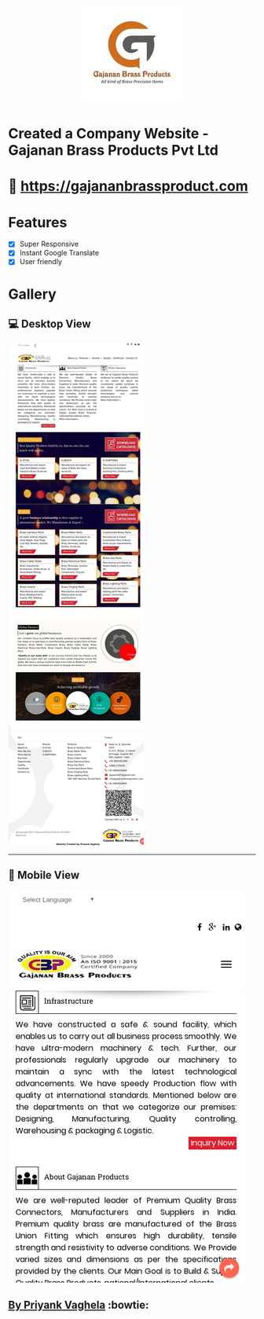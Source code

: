 <p align="center">
  <img width="200" height="200" src="/assets/logo.jpg">
</p>

# Created a Company Website - Gajanan Brass Products Pvt Ltd 
# :link: https://gajananbrassproduct.com

# Features
- [x] Super Responsive
- [x] Instant Google Translate
- [x] User friendly

# Gallery

## :computer: Desktop View
![Website Vertical View](/assets/gajananbrass.jpg)

----------------------- 
## :iphone: Mobile View
![Website Vertical View](/assets/serve.png)

## [By Priyank Vaghela](https://priyankvaghela.github.io) :bowtie:
